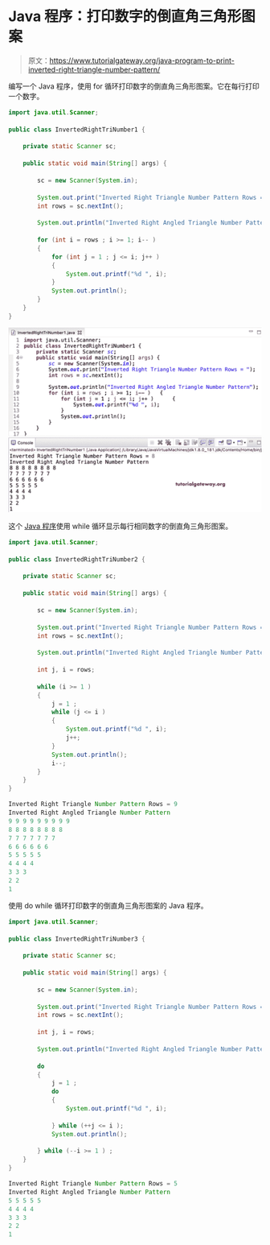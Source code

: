 # Java 程序：打印数字的倒直角三角形图案

> 原文：<https://www.tutorialgateway.org/java-program-to-print-inverted-right-triangle-number-pattern/>

编写一个 Java 程序，使用 for 循环打印数字的倒直角三角形图案。它在每行打印一个数字。

```java
import java.util.Scanner;

public class InvertedRightTriNumber1 {

	private static Scanner sc;

	public static void main(String[] args) {

		sc = new Scanner(System.in);	

		System.out.print("Inverted Right Triangle Number Pattern Rows = ");
		int rows = sc.nextInt();

		System.out.println("Inverted Right Angled Triangle Number Pattern");

		for (int i = rows ; i >= 1; i-- ) 
		{
			for (int j = 1 ; j <= i; j++ ) 	
			{
				System.out.printf("%d ", i);
			}
			System.out.println();
		}
	}
}
```

![Java Program to Print Inverted Right Triangle Number Pattern 1](img/2b79028b1b958ef119014614c8fa282c.png)

这个 [Java 程序](https://www.tutorialgateway.org/learn-java-programs/)使用 while 循环显示每行相同数字的倒直角三角形图案。

```java
import java.util.Scanner;

public class InvertedRightTriNumber2 {

	private static Scanner sc;

	public static void main(String[] args) {

		sc = new Scanner(System.in);	

		System.out.print("Inverted Right Triangle Number Pattern Rows = ");
		int rows = sc.nextInt();

		System.out.println("Inverted Right Angled Triangle Number Pattern");

		int j, i = rows;

		while (i >= 1 ) 
		{
			j = 1 ; 
			while (j <= i ) 	
			{
				System.out.printf("%d ", i);
				j++;
			}
			System.out.println();
			i--;
		}
	}
}
```

```java
Inverted Right Triangle Number Pattern Rows = 9
Inverted Right Angled Triangle Number Pattern
9 9 9 9 9 9 9 9 9 
8 8 8 8 8 8 8 8 
7 7 7 7 7 7 7 
6 6 6 6 6 6 
5 5 5 5 5 
4 4 4 4 
3 3 3 
2 2 
1 
```

使用 do while 循环打印数字的倒直角三角形图案的 Java 程序。

```java
import java.util.Scanner;

public class InvertedRightTriNumber3 {

	private static Scanner sc;

	public static void main(String[] args) {

		sc = new Scanner(System.in);	

		System.out.print("Inverted Right Triangle Number Pattern Rows = ");
		int rows = sc.nextInt();

		int j, i = rows;

		System.out.println("Inverted Right Angled Triangle Number Pattern");

		do
		{
			j = 1 ; 
			do 	
			{
				System.out.printf("%d ", i);

			} while (++j <= i );
			System.out.println();

		} while (--i >= 1 ) ;
	}
}
```

```java
Inverted Right Triangle Number Pattern Rows = 5
Inverted Right Angled Triangle Number Pattern
5 5 5 5 5 
4 4 4 4 
3 3 3 
2 2 
1 
```
